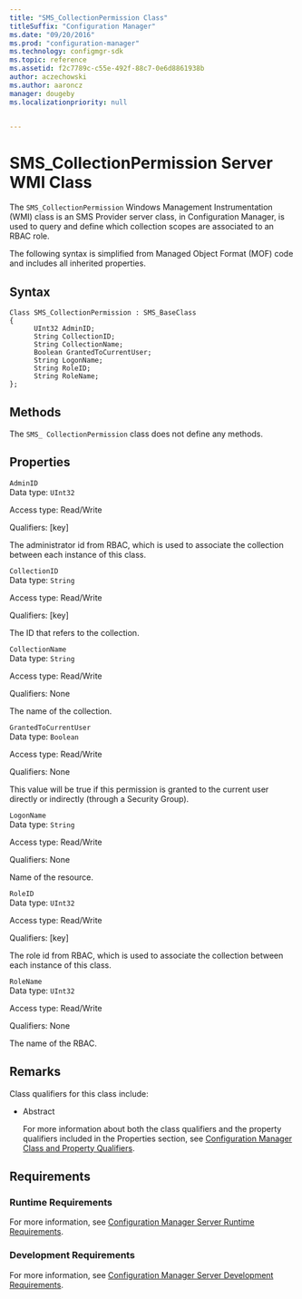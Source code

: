 ```yaml
---
title: "SMS_CollectionPermission Class"
titleSuffix: "Configuration Manager"
ms.date: "09/20/2016"
ms.prod: "configuration-manager"
ms.technology: configmgr-sdk
ms.topic: reference
ms.assetid: f2c7789c-c55e-492f-88c7-0e6d8861938b
author: aczechowski
ms.author: aaroncz
manager: dougeby
ms.localizationpriority: null


---
```

# SMS_CollectionPermission Server WMI Class
The `SMS_CollectionPermission` Windows Management Instrumentation (WMI) class is an SMS Provider server class, in Configuration Manager, is used to query and define which collection scopes are associated to an RBAC role.  

 The following syntax is simplified from Managed Object Format (MOF) code and includes all inherited properties.  

## Syntax  

```  
Class SMS_CollectionPermission : SMS_BaseClass  
{  
      UInt32 AdminID;  
      String CollectionID;  
      String CollectionName;  
      Boolean GrantedToCurrentUser;  
      String LogonName;  
      String RoleID;  
      String RoleName;  
};  
```  

## Methods  
 The `SMS_ CollectionPermission` class does not define any methods.  

## Properties  
 `AdminID`  
 Data type: `UInt32`  

 Access type: Read/Write  

 Qualifiers: [key]  

 The administrator id from RBAC, which is used to associate the collection between each instance of this class.  

 `CollectionID`  
 Data type: `String`  

 Access type: Read/Write  

 Qualifiers: [key]  

 The ID that refers to the collection.  

 `CollectionName`  
 Data type: `String`  

 Access type: Read/Write  

 Qualifiers: None  

 The name of the collection.  

 `GrantedToCurrentUser`  
 Data type: `Boolean`  

 Access type: Read/Write  

 Qualifiers: None  

 This value will be true if this permission is granted to the current user directly or indirectly (through a Security Group).  

 `LogonName`  
 Data type: `String`  

 Access type: Read/Write  

 Qualifiers: None  

 Name of the resource.  

 `RoleID`  
 Data type: `UInt32`  

 Access type: Read/Write  

 Qualifiers: [key]  

 The role id from RBAC, which is used to associate the collection between each instance of this class.  

 `RoleName`  
 Data type: `UInt32`  

 Access type: Read/Write  

 Qualifiers: None  

 The name of the RBAC.   

## Remarks  
 Class qualifiers for this class include:  

- Abstract  

  For more information about both the class qualifiers and the property qualifiers included in the Properties section, see [Configuration Manager Class and Property Qualifiers](../../../../../develop/reference/misc/class-and-property-qualifiers.md).  

## Requirements  

### Runtime Requirements  
 For more information, see [Configuration Manager Server Runtime Requirements](../../../../../develop/core/reqs/server-runtime-requirements.md).  

### Development Requirements  
 For more information, see [Configuration Manager Server Development Requirements](../../../../../develop/core/reqs/server-development-requirements.md).  
